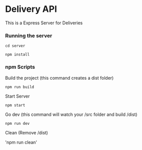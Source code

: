 # Delivery API

This is a Express Server for Deliveries

### Running the server

`cd server`



`npm install`


### npm Scripts

Build the project (this command creates a dist folder)

`npm run build`


Start Server

`npm start`


Go dev (this command will watch your /src folder and build /dist)

`npm run dev`


Clean (Remove /dist)

'npm run clean'

